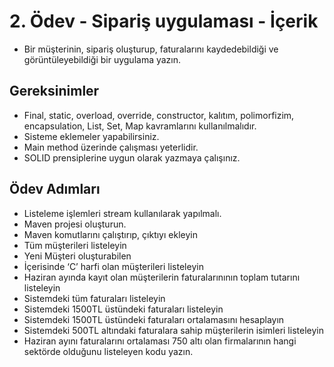 # 2. Ödev - Sipariş uygulaması - İçerik

- Bir müşterinin, sipariş oluşturup, faturalarını kaydedebildiği ve görüntüleyebildiği bir uygulama yazın. 
## Gereksinimler
- Final, static, overload, override, constructor, kalıtım, polimorfizim, encapsulation, List, Set, Map kavramlarını kullanılmalıdır. 
- Sisteme eklemeler yapabilirsiniz.
- Main method üzerinde çalışması yeterlidir. 
- SOLID prensiplerine uygun olarak yazmaya çalışınız. 
## Ödev Adımları
- Listeleme işlemleri stream kullanılarak yapılmalı.
- Maven projesi oluşturun.
- Maven komutlarını çalıştırıp, çıktıyı ekleyin
- Tüm müşterileri listeleyin 
- Yeni Müşteri oluşturabilen
- İçerisinde ‘C’ harfi olan müşterileri listeleyin
- Haziran ayında kayıt olan müşterilerin faturalarınının toplam tutarını listeleyin
- Sistemdeki tüm faturaları listeleyin
- Sistemdeki 1500TL üstündeki faturaları listeleyin
- Sistemdeki 1500TL üstündeki faturaları ortalamasını hesaplayın
- Sistemdeki 500TL altındaki faturalara sahip müşterilerin isimleri listeleyin
- Haziran ayını faturalarını ortalaması 750 altı olan firmalarının hangi sektörde olduğunu listeleyen kodu yazın.
